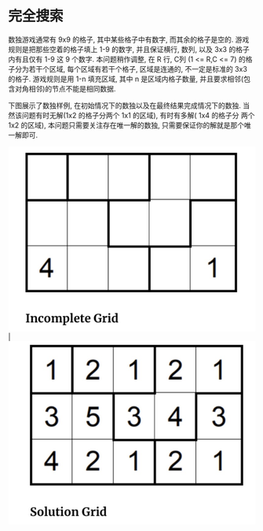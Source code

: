 # 完全搜索

数独游戏通常有 9x9 的格子, 其中某些格子中有数字, 而其余的格子是空的. 游戏规则是把那些空着的格子填上 1-9 的数字, 并且保证横行, 数列, 以及 3x3 的格子内有且仅有 1-9 这 9 个数字. 本问题稍作调整, 在 R 行, C列 (1 <= R,C <= 7) 的格子分为若干个区域, 每个区域有若干个格子, 区域是连通的, 不一定是标准的 3x3 的格子. 游戏规则是用 1-n 填充区域, 其中 n 是区域内格子数量, 并且要求相邻(包含对角相邻)的节点不能是相同数据.

下图展示了数独样例, 在初始情况下的数独以及在最终结果完成情况下的数独. 当然该问题有时无解(1x2 的格子分两个 1x1 的区域), 有时有多解( 1x4 的格子分 两个 1x2 的区域), 本问题只需要关注存在唯一解的数独, 只需要保证你的解就是那个唯一解即可.

![Incomplete Grid](../pic/incomplete-grid.jpg)|![Solution Grid](../pic/solution-grid.jpg)
